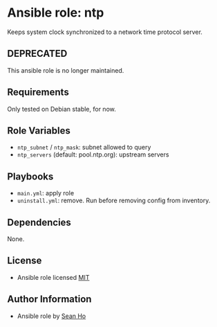 # Ansible role: ntp
Keeps system clock synchronized to a network time protocol server.

## DEPRECATED
This ansible role is no longer maintained.

## Requirements
Only tested on Debian stable, for now.

## Role Variables
+ `ntp_subnet` / `ntp_mask`: subnet allowed to query
+ `ntp_servers` (default: pool.ntp.org): upstream servers

## Playbooks
+ `main.yml`: apply role
+ `uninstall.yml`: remove. Run before removing config from inventory.

## Dependencies
None.

## License
+ Ansible role licensed [MIT](LICENSE)

## Author Information
+ Ansible role by [Sean Ho](https://github.com/ho-ansible/)

